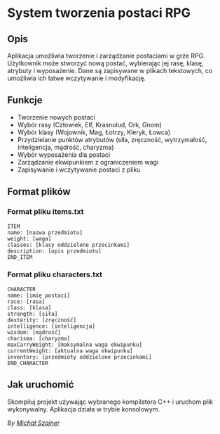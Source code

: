 # System tworzenia postaci RPG

## Opis
Aplikacja umożliwia tworzenie i zarządzanie postaciami w grze RPG. Użytkownik może stworzyć nową postać, wybierając jej rasę, klasę, atrybuty i wyposażenie. Dane są zapisywane w plikach tekstowych, co umożliwia ich łatwe wczytywanie i modyfikację.

## Funkcje
- Tworzenie nowych postaci
- Wybór rasy (Człowiek, Elf, Krasnolud, Ork, Gnom)
- Wybór klasy (Wojownik, Mag, Łotrzy, Kleryk, Łowca)
- Przydzielanie punktów atrybutów (siła, zręczność, wytrzymałość, inteligencja, mądrość, charyzma)
- Wybór wyposażenia dla postaci
- Zarządzanie ekwipunkiem z ograniczeniem wagi
- Zapisywanie i wczytywanie postaci z pliku

## Format plików
### Format pliku items.txt
```
ITEM
name: [nazwa przedmiotu]
weight: [waga]
classes: [klasy oddzielone przecinkami]
description: [opis przedmiotu]
END_ITEM
```

### Format pliku characters.txt
```
CHARACTER
name: [imię postaci]
race: [rasa]
class: [klasa]
strength: [siła]
dexterity: [zręczność]
intelligence: [inteligencja]
wisdom: [mądrość]
charisma: [charyzma]
maxCarryWeight: [maksymalna waga ekwipunku]
currentWeight: [aktualna waga ekwipunku]
inventory: [przedmioty oddzielone przecinkami]
END_CHARACTER
```

## Jak uruchomić
Skompiluj projekt używając wybranego kompilatora C++ i uruchom plik wykonywalny. Aplikacja działa w trybie konsolowym.

*By [Michał Szajner](https://github.com/M1chalS)*